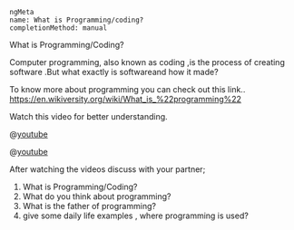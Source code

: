 ```
ngMeta
name: What is Programming/coding?
completionMethod: manual
```
What is Programming/Coding?

Computer programming, also known as coding ,is the process of creating software .But what exactly is softwareand how it made?

To know more about programming you can check out this link..
https://en.wikiversity.org/wiki/What_is_%22programming%22

Watch this video for better understanding.

@[youtube](cKhVupvyhKk)

@[youtube](gqJ33yLHozYss)

After watching the videos discuss with your partner;

1. What is Programming/Coding?
2. What do you think about programming?
3. What is the father of programming?
4. give some daily life examples , where programming is used?

